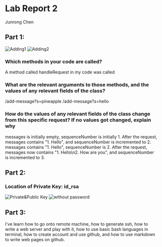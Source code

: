 # Lab Report 2
Junrong Chen

## Part 1:
![Adding1](https://github.com/JunrongChen2004/CSE15L/assets/122309066/05740815-0fd6-4ee2-b4f7-37621c356661)
![Adding2](https://github.com/JunrongChen2004/CSE15L/assets/122309066/c454a4ba-0d26-4542-b25e-7ecc74d255d7)

### Which methods in your code are called?
A method called handleRequest in my code was called

### What are the relevant arguments to those methods, and the values of any relevant fields of the class?
/add-message?s=pineapple
/add-message?s=hello

### How do the values of any relevant fields of the class change from this specific request? If no values got changed, explain why
messages is initially empty, sequenceNumber is initially 1.  After the request, messages contains "1. Hello", and sequenceNumber is incremented to 2.
messages contains "1. Hello", sequenceNumber is 2. After the request, messages now contains "1. Hello\n2. How are you", and sequenceNumber is incremented to 3.

## Part 2:

### Location of Private Key: id_rsa
![Private&Public Key](https://github.com/JunrongChen2004/CSE15L/assets/122309066/8f267a11-2b9d-43b2-9842-6189e5cbe835)
![without password](https://github.com/JunrongChen2004/CSE15L/assets/122309066/473c0236-472d-4387-884a-438b70e69a7f)

## Part 3:

I've learn how to go onto remote machine, how to generate ssh, how to write a web server and play with it, how to use basic bash languages in terminal, how to create account and use github, and how to use markdown to write web pages on github.
